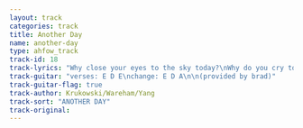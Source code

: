 ```yaml
---
layout: track
categories: track
title: Another Day
name: another-day
type: ahfow_track
track-id: 18
track-lyrics: "Why close your eyes to the sky today?\nWhy do you cry today just because the sky is grey?\n\nCause it's ok if every day is not the same day\nIt's just another way that every day is not the same\n\nHow can you see the sky when you close your eyes?\nHow can you run away just because the sky is grey?\n\nCause it's ok if every day is not the same way\nIt's just another way that every day is not the same"
track-guitar: "verses: E D E\nchange: E D A\n\n(provided by brad)"
track-guitar-flag: true
track-author: Krukowski/Wareham/Yang
track-sort: "ANOTHER DAY"
track-original: 
---
```

